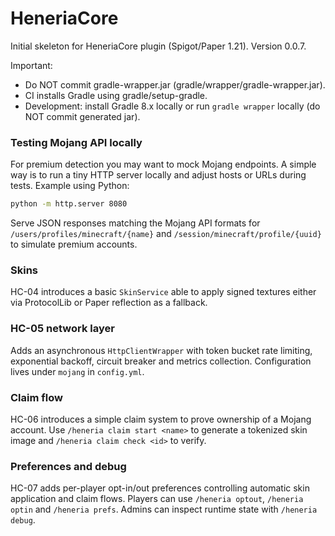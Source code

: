 # HeneriaCore

Initial skeleton for HeneriaCore plugin (Spigot/Paper 1.21). Version 0.0.7.

Important:
- Do NOT commit gradle-wrapper.jar (gradle/wrapper/gradle-wrapper.jar).
- CI installs Gradle using gradle/setup-gradle.
- Development: install Gradle 8.x locally or run `gradle wrapper` locally (do NOT commit generated jar).

### Testing Mojang API locally

For premium detection you may want to mock Mojang endpoints. A simple way is to run a tiny HTTP server locally and adjust hosts or URLs during tests. Example using Python:

```bash
python -m http.server 8080
```

Serve JSON responses matching the Mojang API formats for `/users/profiles/minecraft/{name}` and `/session/minecraft/profile/{uuid}` to simulate premium accounts.

### Skins

HC-04 introduces a basic `SkinService` able to apply signed textures either via ProtocolLib or Paper reflection as a fallback.

### HC-05 network layer

Adds an asynchronous `HttpClientWrapper` with token bucket rate limiting, exponential backoff, circuit breaker and metrics collection. Configuration lives under `mojang` in `config.yml`.

### Claim flow

HC-06 introduces a simple claim system to prove ownership of a Mojang account. Use `/heneria claim start <name>` to generate a tokenized skin image and `/heneria claim check <id>` to verify.

### Preferences and debug

HC-07 adds per-player opt-in/out preferences controlling automatic skin application and claim flows. Players can use `/heneria optout`, `/heneria optin` and `/heneria prefs`. Admins can inspect runtime state with `/heneria debug`.
